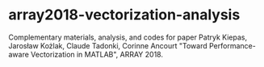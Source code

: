 # array2018-vectorization-analysis
Complementary materials, analysis, and codes for paper Patryk Kiepas, Jarosław Kożlak, Claude Tadonki, Corinne Ancourt "Toward Performance-aware Vectorization in MATLAB", ARRAY 2018.

